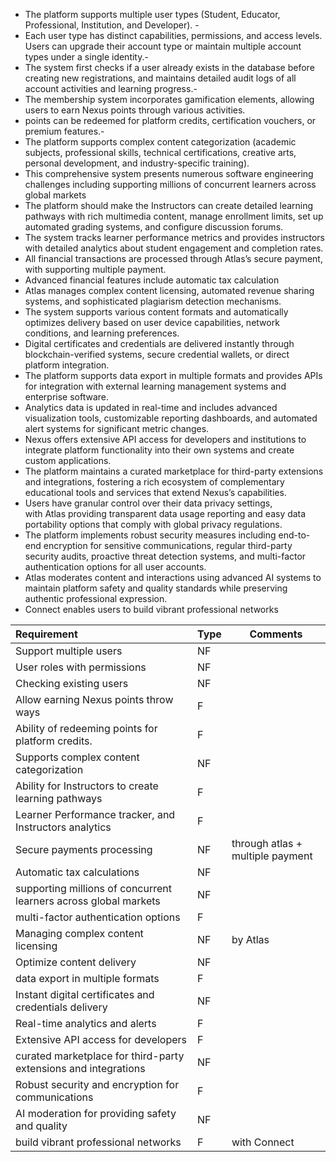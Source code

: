 

- The platform supports multiple user types (Student, Educator, Professional, Institution, and Developer). -
- Each user type has distinct capabilities, permissions, and access levels. Users can upgrade their account type or maintain multiple account types under a single identity.-
- The system first checks if a user already exists in the database before creating new registrations, and maintains detailed audit logs of all account activities and learning progress.-
- The membership system incorporates gamification elements, allowing users to earn Nexus points through various activities.
- points can be redeemed for platform credits, certification vouchers, or premium features.-
- The platform supports complex content categorization (academic subjects, professional skills, technical certifications, creative arts, personal development, and industry-specific training).
- This comprehensive system presents numerous software engineering challenges including supporting millions of concurrent learners across global markets
- The platform should make the Instructors can create detailed learning pathways with rich multimedia content, manage enrollment limits, set up automated grading systems, and configure discussion forums.
- The system tracks learner performance metrics and provides instructors with detailed analytics about student engagement and completion rates.
- All financial transactions are processed through Atlas’s secure payment, with supporting multiple payment.
- Advanced financial features include automatic tax calculation
- Atlas manages complex content licensing, automated revenue sharing systems, and sophisticated plagiarism detection mechanisms.
- The system supports various content formats and automatically optimizes delivery based on user device capabilities, network conditions, and learning preferences.
- Digital certificates and credentials are delivered instantly through blockchain-verified systems, secure credential wallets, or direct platform integration.
- The platform supports data export in multiple formats and provides APIs for integration with external learning management systems and enterprise software.
- Analytics data is updated in real-time and includes advanced visualization tools, customizable reporting dashboards, and automated alert systems for significant metric changes.
- Nexus offers extensive API access for developers and institutions to integrate platform functionality into their own systems and create custom applications.
- The platform maintains a curated marketplace for third-party extensions and integrations, fostering a rich ecosystem of complementary educational tools and services that extend Nexus’s capabilities.
- Users have granular control over their data privacy settings, with Atlas providing transparent data usage reporting and easy data portability options that comply with global privacy regulations.
- The platform implements robust security measures including end-to-end encryption for sensitive communications, regular third-party security audits, proactive threat detection systems, and multi-factor authentication options for all user accounts.
- Atlas moderates content and interactions using advanced AI systems to maintain platform safety and quality standards while preserving authentic professional expression.
- Connect enables users to build vibrant professional networks

| Requirement                                                      | Type | Comments                         |
| :--------------------------------------------------------------- | :--- | -------------------------------- |
| Support multiple users                                           | NF   |                                  |
| User roles with permissions                                      | NF   |                                  |
| Checking existing users                                          | NF   |                                  |
| Allow earning Nexus points throw ways                            | F    |                                  |
| Ability of redeeming points for platform credits.                | F    |                                  |
| Supports complex content categorization                          | NF   |                                  |
| Ability for Instructors to create learning pathways              | F    |                                  |
| Learner Performance tracker, and Instructors analytics           | F    |                                  |
| Secure payments processing                                       | NF   | through atlas + multiple payment |
| Automatic tax calculations                                       | NF   |                                  |
| supporting millions of concurrent learners across global markets | NF   |                                  |
| multi-factor authentication options                              | F    |                                  |
| Managing complex content licensing                               | NF   | by Atlas                         |
| Optimize content delivery                                        | NF   |                                  |
| data export in multiple formats                                  | F    |                                  |
| Instant digital certificates and credentials delivery            | NF   |                                  |
| Real-time analytics and alerts                                   | F    |                                  |
| Extensive API access for developers                              | F    |                                  |
| curated marketplace for third-party extensions and integrations  | NF   |                                  |
| Robust security and encryption for communications                | F    |                                  |
| AI moderation for providing safety and quality                   | NF   |                                  |
| build vibrant professional networks                              | F    | with Connect                     |
